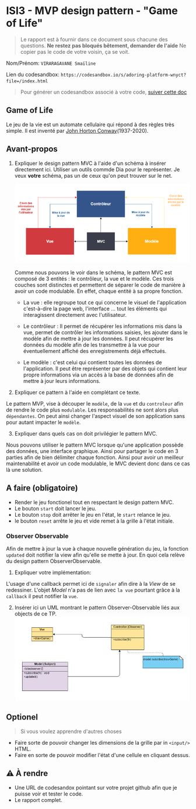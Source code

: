 # ISI3 - MVP design pattern - "Game of Life"

> Le rapport est à fournir dans ce document sous chacune des questions.
> **Ne restez pas bloqués bêtement, demander de l'aide**
> Ne copier pas le code de votre voisin, ça se voit.

Nom/Prénom: `VIRARAGAVANE Smaïline`

Lien du codesandbox: `https://codesandbox.io/s/adoring-platform-wnyct?file=/index.html`

> Pour générer un codesandbox associé à votre code, [suiver cette doc](https://codesandbox.io/docs/importing#import-from-github)

## Game of Life

Le jeu de la vie est un automate cellulaire qui répond à des règles très simple.
Il est inventé par [John Horton Conway](https://fr.wikipedia.org/wiki/John_Horton_Conway)(1937-2020).

## Avant-propos

1. Expliquer le design pattern MVC à l'aide d'un schéma à insérer directement ici.
   Utiliser un outils commde Dia pour le représenter. Je veux **votre** schéma, pas un de ceux qu'on peut trouver sur le net.
   
   ![MVC_schema](img/MVC_schema.PNG)
   
   Comme nous pouvons le voir dans le schéma, le pattern MVC est composé de 3 entités : le contrôleur, la vue et le modèle.
   Ces trois couches sont distinctes et permettent de séparer le code de manière à avoir un code modulable. En effet, 
   chaque entité à sa propre fonction.
   
   - La vue : elle regroupe tout ce qui concerne le visuel de l'application c'est-à-dire la page web, l'interface ... 
   tout les éléments qui interagissent directement avec l'utilisateur.
   
   - Le contrôleur : Il permet de récupérer les informations mis dans la vue, permet de contrôler les informations saisies,
   les ajouter dans le modèle afin de mettre à jour les données. Il peut récupérer les données du modèle afin de les 
   transmettre à la vue pour éventuellement affiché des enregistrements déjà effectués. 
   
   - Le modèle : c'est celui qui contient toutes les données de l'application. Il peut être représenter par des objets qui
   contient leur propre informations via un accès à la base de données afin de mettre à jour leurs informations.
   
2. Expliquer ce pattern à l'aide en complétant ce texte.

Le pattern MVP, vise à découper le `modèle`, de la `vue` et du `controleur` afin de rendre le code plus `modulable`.
Les responsabilités ne sont alors plus `dépendantes`.
On peut ainsi changer l'aspect visuel de son application sans pour autant impacter le `modèle`.

3. Expliquer dans quels cas on doit privilégier le pattern MVC.

Nous pouvons utiliser le pattern MVC lorsque qu'une application possède des données, une interface graphique. Ainsi pour
partager le code en 3 parties afin de bien délimiter chaque fonction. Ainsi pour avoir un meilleur maintenabilité et avoir 
un code modulable, le MVC devient donc dans ce cas là une solution.  

## A faire (obligatoire)

- Render le jeu fonctionel tout en respectant le design pattern MVC.
- Le bouton `start` doit lancer le jeu.
- Le bouton `stop` doit arrêter le jeu en l'état, le `start` relance le jeu.
- le bouton `reset` arrête le jeu et vide remet à la grille à l'état initiale.

### Observer Observable

Afin de mettre à jour la vue à chaque nouvelle génération du jeu, la fonction `updated` doit notifier la view afin qu'elle se mette à jour.
En quoi cela relève du design pattern ObserverObservable.

1. Expliquer votre implémentation:

L'usage d'une callback permet ici de `signaler` afin dire à la _View_ de se redessiner.
L'objet _Model_ n'a pas de lien avec `la vue` pourtant grâce à la `callback` il peut notifier la `vue`.

2. Insérer ici un UML montrant le pattern Observer-Observable liés aux objects de ce TP.
 ![pattern_observer_observable_schema](img/observer_observable.PNG)

## Optionel

> Si vous voulez apprendre d'autres choses

- Faire sorte de pouvoir changer les dimensions de la grille par in `<input/>` HTML.
- Faire en sorte de pouvoir modifier l'état d'une cellule en cliquant dessus.

## :warning: À rendre

- Une URL de codesandox pointant sur votre projet github afin que je puisse voir et tester le code.
- Le rapport complet.
